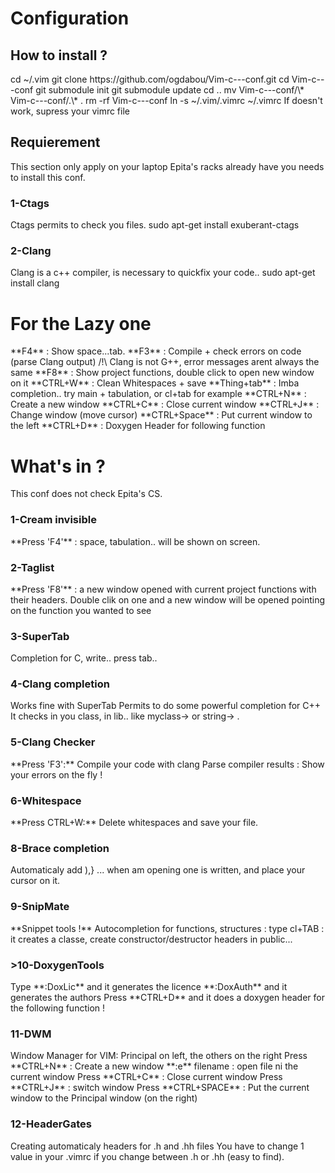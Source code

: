 <h1> Configuration </h1>
<h2> How to install ? </h2>
cd ~/.vim  
git clone https://github.com/ogdabou/Vim-c---conf.git  
cd Vim-c---conf  
git submodule init  
git submodule update  
cd ..  
mv Vim-c---conf/\* Vim-c---conf/.\* .  
rm -rf Vim-c---conf  
ln -s ~/.vim/.vimrc ~/.vimrc    If doesn't work, supress your vimrc file  


<h2>Requierement</h2>
This section only apply on your laptop  
Epita's racks already have you needs to  
install this conf.  

<h3>1-Ctags  </h3>
Ctags permits to check you files.  
sudo apt-get install exuberant-ctags  
  
<h3>2-Clang  </h3>
Clang is a c++ compiler, is necessary to  
quickfix your code..  
sudo apt-get install clang
  
<h1>For the Lazy one  </h1>
**F4** : Show space...tab.  
**F3** : Compile + check errors on code (parse Clang output)  
/!\ Clang is not G++, error messages arent always the same  
**F8** : Show project functions, double click to open new window on it  
**CTRL+W** : Clean Whitespaces + save  
**Thing+tab** : Imba completion.. try main + tabulation, or cl+tab for example  
**CTRL+N** : Create a new window  
**CTRL+C** : Close current window  
**CTRL+J** : Change window (move cursor)  
**CTRL+Space** : Put current window to the left  
**CTRL+D** : Doxygen Header for following function  

<h1>What's in ?</h1>

This conf does not check Epita's CS.  
  
<h3>1-Cream invisible  </h3>
**Press 'F4'** : space, tabulation.. will be  
shown on screen.  

<h3>2-Taglist  </h3>
**Press 'F8'** : a new window opened with current  
project functions with their headers. Double clik  
on one and a new window will be opened pointing on  
the function you wanted to see  

<h3>3-SuperTab</h3>
Completion for C, write.. press tab..  

<h3>4-Clang completion  </h3>
Works fine with SuperTab  
Permits to do some powerful completion for C++  
It checks in you class, in lib..  
like myclass-> or string-> .  

<h3>5-Clang Checker  </h3>
**Press 'F3':**  
Compile your code with clang  
Parse compiler results :  
Show your errors on the fly !  

<h3>6-Whitespace  </h3>
**Press CTRL+W:**  
Delete whitespaces and save your file.  

<h3>8-Brace completion  </h3>
Automaticaly add ),} ... when am opening  
one is written, and place your cursor on it.  

<h3>9-SnipMate  </h3>
**Snippet tools !**  
Autocompletion for functions, structures :  
type cl+TAB : it creates a classe, create constructor/destructor headers in  
public...  

<h3>>10-DoxygenTools  </h3>
Type **:DoxLic** and it generates the licence  
**:DoxAuth** and it generates the authors  
Press **CTRL+D** and it does a doxygen header for the following function !  

<h3>11-DWM  </h3>
Window Manager for VIM: Principal on left, the others on the right  
Press **CTRL+N** : Create a new window  
**:e** filename : open file ni the current window  
Press **CTRL+C** : Close current window  
Press **CTRL+J** : switch window  
Press **CTRL+SPACE** : Put the current window to the Principal window (on the right)  

<h3>12-HeaderGates  </h3>
Creating automaticaly headers for .h and .hh files  
You have to change 1 value in your .vimrc if you change between  
.h or .hh (easy to find).  

